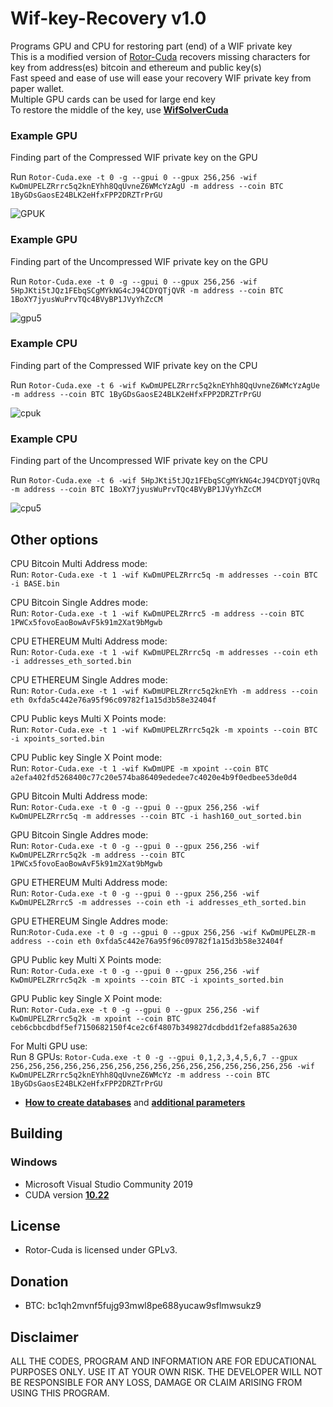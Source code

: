 # Wif-key-Recovery v1.0
Programs GPU and CPU for restoring part (end) of a WIF private key</br>
This is a modified version of [Rotor-Cuda](https://github.com/phrutis/Rotor-Cuda) recovers missing characters for key from address(es) bitcoin and ethereum and public key(s)</br>
Fast speed and ease of use will ease your recovery WIF private key from paper wallet. </br>
Multiple GPU cards can be used for large end key</br>
To restore the middle of the key, use [**WifSolverCuda**](https://github.com/phrutis/WifSolverCuda)</br>

### Example GPU
Finding part of the Compressed WIF private key on the GPU

Run ```Rotor-Cuda.exe -t 0 -g --gpui 0 --gpux 256,256 -wif KwDmUPELZRrrc5q2knEYhh8QqUvneZ6WMcYzAgU -m address --coin BTC 1ByGDsGaosE24BLK2eHfxFPP2DRZTrPrGU```

![GPUK](https://user-images.githubusercontent.com/82582647/163684345-66d56bc4-5ff0-468b-8ff8-f5cbfebba5ad.png)

### Example GPU
Finding part of the Uncompressed WIF private key on the GPU

Run ```Rotor-Cuda.exe -t 0 -g --gpui 0 --gpux 256,256 -wif 5HpJKti5tJQz1FEbqSCgMYkNG4cJ94CDYQTjQVR -m address --coin BTC 1BoXY7jyusWuPrvTQc4BVyBP1JVyYhZcCM```

![gpu5](https://user-images.githubusercontent.com/82582647/163684406-87e85a3a-abc2-4510-8bd9-edb70af46eb3.png)

### Example CPU
Finding part of the Compressed WIF private key on the CPU

Run ```Rotor-Cuda.exe -t 6 -wif KwDmUPELZRrrc5q2knEYhh8QqUvneZ6WMcYzAgUe -m address --coin BTC 1ByGDsGaosE24BLK2eHfxFPP2DRZTrPrGU```

![cpuk](https://user-images.githubusercontent.com/82582647/163684483-142a558d-26c6-4829-85cf-29a25cdb74e7.png)

### Example CPU
Finding part of the Uncompressed WIF private key on the CPU

Run ```Rotor-Cuda.exe -t 6 -wif 5HpJKti5tJQz1FEbqSCgMYkNG4cJ94CDYQTjQVRq -m address --coin BTC 1BoXY7jyusWuPrvTQc4BVyBP1JVyYhZcCM```

![cpu5](https://user-images.githubusercontent.com/82582647/163684498-833fe49e-44e0-4695-9ec7-d4261d8a2a07.png)

## Other options
CPU Bitcoin Multi Address mode:</br>
Run: ```Rotor-Cuda.exe -t 1 -wif KwDmUPELZRrrc5q -m addresses --coin BTC  -i BASE.bin```

CPU Bitcoin Single Addres mode:</br>
Run:  ```Rotor-Cuda.exe -t 1 -wif KwDmUPELZRrrc5 -m address --coin BTC 1PWCx5fovoEaoBowAvF5k91m2Xat9bMgwb```

CPU ETHEREUM Multi Address mode:</br>
Run: ```Rotor-Cuda.exe -t 1 -wif KwDmUPELZRrrc5q -m addresses --coin eth -i addresses_eth_sorted.bin```

CPU ETHEREUM Single Addres mode:</br>
Run: ```Rotor-Cuda.exe -t 1 -wif KwDmUPELZRrrc5q2knEYh -m address --coin eth 0xfda5c442e76a95f96c09782f1a15d3b58e32404f```

CPU Public keys Multi X Points mode:</br>
Run: ```Rotor-Cuda.exe -t 1 -wif KwDmUPELZRrrc5q2k -m xpoints --coin BTC -i xpoints_sorted.bin```

CPU Public key Single X Point mode:</br>
Run: ```Rotor-Cuda.exe -t 1 -wif KwDmUPE -m xpoint --coin BTC a2efa402fd5268400c77c20e574ba86409ededee7c4020e4b9f0edbee53de0d4```

GPU Bitcoin Multi Address mode:</br>
Run: ```Rotor-Cuda.exe -t 0 -g --gpui 0 --gpux 256,256 -wif KwDmUPELZRrrc5q -m addresses --coin BTC -i hash160_out_sorted.bin```

GPU Bitcoin Single Addres mode:</br>
Run: ```Rotor-Cuda.exe -t 0 -g --gpui 0 --gpux 256,256 -wif KwDmUPELZRrrc5q2k -m address --coin BTC 1PWCx5fovoEaoBowAvF5k91m2Xat9bMgwb```

GPU ETHEREUM Multi Address mode:</br>
Run: ```Rotor-Cuda.exe -t 0 -g --gpui 0 --gpux 256,256 -wif KwDmUPELZRrrc5 -m addresses --coin eth -i addresses_eth_sorted.bin```

GPU ETHEREUM Single Addres mode:</br>
Run:```Rotor-Cuda.exe -t 0 -g --gpui 0 --gpux 256,256 -wif KwDmUPELZR-m address --coin eth 0xfda5c442e76a95f96c09782f1a15d3b58e32404f```

GPU Public key Multi X Points mode:</br>
Run: ```Rotor-Cuda.exe -t 0 -g --gpui 0 --gpux 256,256 -wif KwDmUPELZRrrc5q2k -m xpoints --coin BTC -i xpoints_sorted.bin```

GPU Public key Single X Point mode:</br>
Run: ```Rotor-Cuda.exe -t 0 -g --gpui 0 --gpux 256,256 -wif KwDmUPELZRrrc5q2k -m xpoint --coin BTC ceb6cbbcdbdf5ef7150682150f4ce2c6f4807b349827dcdbdd1f2efa885a2630```</br>

For Multi GPU use:</br>
Run 8 GPUs: ```Rotor-Cuda.exe -t 0 -g --gpui 0,1,2,3,4,5,6,7 --gpux 256,256,256,256,256,256,256,256,256,256,256,256,256,256,256,256 -wif KwDmUPELZRrrc5q2knEYhh8QqUvneZ6WMcYz -m address --coin BTC 1ByGDsGaosE24BLK2eHfxFPP2DRZTrPrGU```

- [**How to create databases**](https://github.com/phrutis/Rotor-Cuda/blob/main/Others/) and [**additional parameters**](https://github.com/phrutis/Rotor-Cuda/blob/main/Others/Help.md)

## Building
### Windows
- Microsoft Visual Studio Community 2019
- CUDA version [**10.22**](https://developer.nvidia.com/cuda-10.2-download-archive?target_os=Windows&target_arch=x86_64&target_version=10&target_type=exenetwork)
## License
- Rotor-Cuda is licensed under GPLv3.

## Donation
- BTC: bc1qh2mvnf5fujg93mwl8pe688yucaw9sflmwsukz9

## __Disclaimer__
ALL THE CODES, PROGRAM AND INFORMATION ARE FOR EDUCATIONAL PURPOSES ONLY. USE IT AT YOUR OWN RISK. THE DEVELOPER WILL NOT BE RESPONSIBLE FOR ANY LOSS, DAMAGE OR CLAIM ARISING FROM USING THIS PROGRAM.
